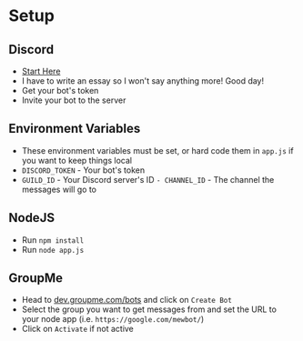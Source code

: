 # Setup
## Discord
- [Start Here](https://discord.com/developers/docs/quick-start/getting-started#step-1-creating-an-app)
- I have to write an essay so I won't say anything more! Good day!
- Get your bot's token
- Invite your bot to the server
## Environment Variables
- These environment variables must be set, or hard code them in `app.js` if you want to keep things local
- `DISCORD_TOKEN` - Your bot's token
- `GUILD_ID` - Your Discord server's ID
`- CHANNEL_ID` - The channel the messages will go to
## NodeJS
- Run `npm install`
- Run `node app.js`
## GroupMe
- Head to [dev.groupme.com/bots](https://dev.groupme.com/bots) and click on `Create Bot`
- Select the group you want to get messages from and set the URL to your node app (i.e. `https://google.com/mewbot/`)
- Click on `Activate` if not active

